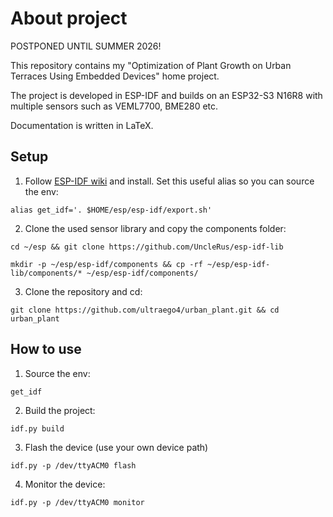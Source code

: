 # About project

POSTPONED UNTIL SUMMER 2026!

This repository contains my "Optimization of Plant Growth on Urban Terraces Using Embedded Devices" home project.

The project is developed in ESP-IDF and builds on an ESP32-S3 N16R8 with multiple sensors such as VEML7700, BME280 etc.

Documentation is written in LaTeX.


## Setup

1. Follow [ESP-IDF wiki](https://docs.espressif.com/projects/esp-idf/en/stable/esp32/get-started/linux-macos-setup.html) and install. Set this useful alias so you can source the env:
```
alias get_idf='. $HOME/esp/esp-idf/export.sh'
```
2. Clone the used sensor library and copy the components folder:
```
cd ~/esp && git clone https://github.com/UncleRus/esp-idf-lib
```
```
mkdir -p ~/esp/esp-idf/components && cp -rf ~/esp/esp-idf-lib/components/* ~/esp/esp-idf/components/
```
3. Clone the repository and cd:

```
git clone https://github.com/ultraego4/urban_plant.git && cd urban_plant
```


## How to use

1. Source the env:
```
get_idf
```
2. Build the project:
```
idf.py build
```
3. Flash the device (use your own device path)
```
idf.py -p /dev/ttyACM0 flash
```
4. Monitor the device:
```
idf.py -p /dev/ttyACM0 monitor
```

